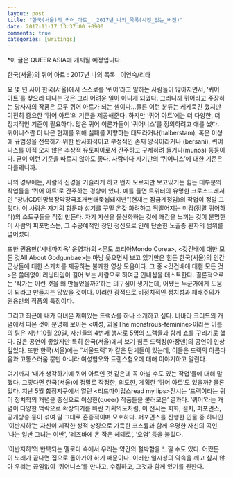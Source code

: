 ```yaml
---
layout: post
title: "한국(서울)의_퀴어_아트_:_2017년_나의_목록(사진_없는_버전)"
date: 2017-11-17 13:37:00 +0900
comments: true 
categories: [writings] 
---
```

*이 글은 QUEER ASIA에 게재될 예정입니다.




한국(서울)의 퀴어 아트 : 2017년 나의 목록 
   
이연숙/리타
   


요 몇 년 사이 한국(서울)에서 스스로를 ‘퀴어’라고 말하는 사람들이 많아지면서, ‘퀴어 아트’를 찾으러 다니는 것은 그리 어려운 일이 아니게 되었다. 그러니까 퀴어라고 주장하는 당사자의 작품은 모두 퀴어 아트가 되는 셈이다...물론 이런 분류는 케케묵긴 했지만 여전히 중요한 ‘퀴어 아트’의 기준을 제공해준다. 하지만 ‘퀴어 아트’에는 더 다양한, 더 정치적인 기준이 필요하다. 많은 퀴어 이론가들이 ‘퀴어니스’를 정의하려고 애를 썼다. 퀴어니스란 더 나은 현재를 위해 실패를 지향하는 태도라거나(halberstam), 혹은 이성애 규범성을 전복하기 위한 반사회적이고 부정적인 존재 양식이라거나 (bersani), 퀴어니스를 아직 오지 않은 추상적 유토피아로서 간주하고 구제하려 들거나(munos) 등등이다. 굳이 이런 기준을 따르지 않아도 좋다. 사람마다 자기만의 ‘퀴어니스’에 대한 기준은 다를테니까. 

나의 경우에는, 사람의 신경을 거슬리게 하고 왠지 모르지만 보고있기는 힘든 대부분의 작업들을 ‘퀴어 아트’로 간주하는 경향이 있다. 예를 들면 트위터의 유명한 크로스드레서인 “창녀CD민망복장막장극초개변태좆씹돼지년”(현재는 잠금계정임)의 작업이 정말 그렇다. 이 사람은 자기의 항문과 성기를 꾸밀 온갖 화려하고 뒤떨어지는 미감(정말 퀴어하다)의 소도구들을 직접 만든다. 자기 자신을 물신화하는 것에 쾌감을 느끼는 것이 분명한 이 사람의 퍼포먼스는, 그 수공예적인 장인 정신으로 인해 단순한 노출증 환자의 범위를 넘어섰다. 

또한 권용만(‘시네마지옥’ 운영자)의 <몬도 코리아Mondo Corea>, <갓건배에 대한 모든 것All About Godgunbae>는 마냥 웃으면서 보고 있기만은 힘든 한국(서울)의 인간 군상들에 대한 스케치를 제공하는 불쾌한 영상 모음이다. 그 중 <갓건배에 대핸 모든 것>은 쓸데없이 러닝타임이 길어 보는 사람으로 하여금 인내심을 테스트한다. 결론적으로는 ‘작가는 이런 것을 왜 만들었을까?’하는 의구심이 생기는데, 어쨌든 누군가에게 도움이 되라고 만들지는 않았을 것이다. 이러한 광적으로 비정치적인 정치성과 패배주의가 권용만의 작품의 특징이다. 

그리고 최근에 내가 다녀온 재미있는 드랙쇼를 하나 소개하고 싶다. 바바라 크리드의 개념에서 따온 것이 분명해 보이는 <여성, 괴물The monstrous-feminine>이라는 이름의 팀은 지난 10월 29일, 자신들의 4번째 행사로 5명의 드랙들과 함께 쇼를 꾸리기로 했다. 많은 공연이 좋았지만 특히 한국(서울)에서 보기 힘든 드랙킹(아장맨)의 공연이 인상 깊었다. 또한 한국(서울)에는 “서울드랙”과 같은 단체들이 있는데, 이들은 드랙의 아름다움과 고통스러움 뿐만 아니라 여성혐오와 트랜스혐오에 대해 이야기하고 알린다. 

여기까지 ‘내가 생각하기에 퀴어 아트인 것 같은데 꼭 아닐 수도 있는 작업’들에 대해 말했다. 그렇다면 한국(서울)에 정말로 작정한, 의도한, 계획한 ‘퀴어 아트’도 있을까? 물론 있다. 지난 5월 합정지구에서 열린 <리드마이립스read my lips>전시는 ‘드랙이라는 퀴어 정치학의 개념을 중심으로 이상한(queer) 작품들을 불러모은’ 결과다. ‘퀴어’라는 개념이 다양한 맥락으로 확장되기를 바란 기획의도처럼, 이 전시는 회화, 설치, 퍼포먼스, 공개방송 등이 섞여 말 그대로 혼종적이며 모호하다. 퍼포먼스를 진행한 인물 중 하나인 ‘이반지하’는 자신이 제작한 성적 상징으로 가득한 코스튬과 함께 유명한 자신의 곡인 ‘나는 일반 그녀는 이반’, ‘레즈바에 온 작은 헤테로’, ‘오염’ 등을 불렀다. 

‘이반지하’의 반복되는 멜로디 속에서 우리는 약간의 절박함을 느낄 수도 있다. 어쨌든 이 노래가 끝나면 집으로 돌아가야 하기 때문이다. 이러한 일시성의 약속을 깨고 싶지 않아 우리는 끊임없이 ‘퀴어니스’를 만나고, 수집하고, 그것과 함께 있기를 원한다.





